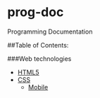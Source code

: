 # prog-doc
Programming Documentation

##Table of Contents:

###Web technologies
- [HTML5](web-tech/html5.md "HTML5 Documentation")
- [CSS](web-tech/css.md "CSS Documentation")
  - [Mobile](web-tech/css-mobile.md "CSS Mobile Documentation")
